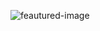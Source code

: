 ![feautured-image](https://github.com/salma-elbakkouri/TapTap-game-/assets/86151871/96d6b4de-3d8a-47e0-8986-54572fff753e)
